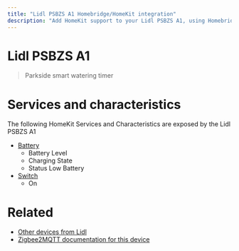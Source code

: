 ```yaml
---
title: "Lidl PSBZS A1 Homebridge/HomeKit integration"
description: "Add HomeKit support to your Lidl PSBZS A1, using Homebridge, Zigbee2MQTT and homebridge-z2m."
---
```

<!---
This file has been GENERATED using src/docgen/docgen.ts
DO NOT EDIT THIS FILE MANUALLY!
-->
# Lidl PSBZS A1
> Parkside smart watering timer


# Services and characteristics
The following HomeKit Services and Characteristics are exposed by
the Lidl PSBZS A1

* [Battery](../../battery.md)
  * Battery Level
  * Charging State
  * Status Low Battery
* [Switch](../../switch.md)
  * On


# Related
* [Other devices from Lidl](../index.md#lidl)
* [Zigbee2MQTT documentation for this device](https://www.zigbee2mqtt.io/devices/PSBZS_A1.html)